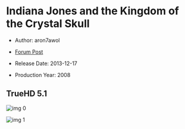 # Indiana Jones and the Kingdom of the Crystal Skull

* Author: aron7awol

* [Forum Post](https://www.avsforum.com/threads/bass-eq-for-filtered-movies.2995212/post-57015002)

* Release Date: 2013-12-17
* Production Year: 2008

## TrueHD 5.1

![img 0](https://i.imgur.com/M6MP2cA.jpg)

![img 1](https://i.imgur.com/SlBm9GJ.jpg)

